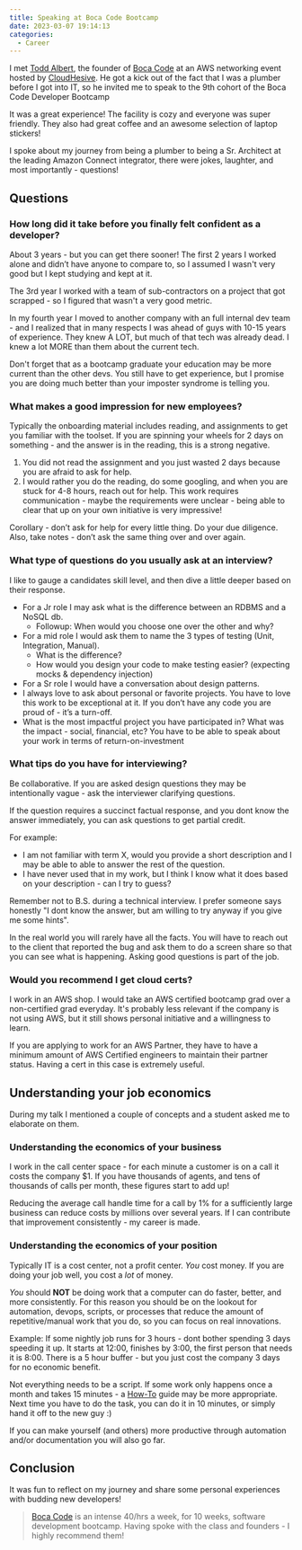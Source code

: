 ```yaml
---
title: Speaking at Boca Code Bootcamp
date: 2023-03-07 19:14:13
categories:
  - Career
---
```


I met [Todd Albert](https://www.linkedin.com/in/toddalbert/), the founder of [Boca Code](https://bocacode.com/) at an AWS networking event hosted by [CloudHesive](https://www.cloudhesive.com/). He got a kick out of the fact that I was a plumber before I got into IT, so he invited me to speak to the 9th cohort of the Boca Code Developer Bootcamp

<!-- more -->

It was a great experience! The facility is cozy and everyone was super friendly. They also had great coffee and an awesome selection of laptop stickers!

I spoke about my journey from being a plumber to being a Sr. Architect at the leading Amazon Connect integrator, there were jokes, laughter, and most importantly - questions!

## Questions

### How long did it take before you finally felt confident as a developer?

About 3 years - but you can get there sooner! The first 2 years I worked alone and didn’t have anyone to compare to, so I assumed I wasn't very good but I kept studying and kept at it.

The 3rd year I worked with a team of sub-contractors on a project that got scrapped - so I figured that wasn't a very good metric.

In my fourth year I moved to another company with an full internal dev team - and I realized that in many respects I was ahead of guys with 10-15 years of experience. They knew A LOT, but much of that tech was already dead. I knew a lot MORE than them about the current tech.

Don't forget that as a bootcamp graduate your education may be more current than the other devs. You still have to get experience, but I promise you are doing much better than your imposter syndrome is telling you.

### What makes a good impression for new employees?

Typically the onboarding material includes reading, and assignments to get you familiar with the toolset. If you are spinning your wheels for 2 days on something - and the answer is in the reading, this is a strong negative.

1. You did not read the assignment and you just wasted 2 days because you are afraid to ask for help.
2. I would rather you do the reading, do some googling, and when you are stuck for 4-8 hours, reach out for help. This work requires communication - maybe the requirements were unclear - being able to clear that up on your own initiative is very impressive!

Corollary - don’t ask for help for every little thing. Do your due diligence. Also, take notes - don’t ask the same thing over and over again.

### What type of questions do you usually ask at an interview?

I like to gauge a candidates skill level, and then dive a little deeper based on their response.

- For a Jr role I may ask what is the difference between an RDBMS and a NoSQL db.
  - Followup: When would you choose one over the other and why?
- For a mid role I would ask them to name the 3 types of testing (Unit, Integration, Manual).
  - What is the difference?
  - How would you design your code to make testing easier? (expecting mocks & dependency injection)
- For a Sr role I would have a conversation about design patterns.
- I always love to ask about personal or favorite projects. You have to love this work to be exceptional at it. If you don’t have any code you are proud of - it’s a turn-off.
- What is the most impactful project you have participated in? What was the impact - social, financial, etc? You have to be able to speak about your work in terms of return-on-investment

### What tips do you have for interviewing?

Be collaborative. If you are asked design questions they may be intentionally vague - ask the interviewer clarifying questions.

If the question requires a succinct factual response, and you dont know the answer immediately, you can ask questions to get partial credit.

For example:

- I am not familiar with term X, would you provide a short description and I may be able to able to answer the rest of the question.
- I have never used that in my work, but I think I know what it does based on your description - can I try to guess?

Remember not to B.S. during a technical interview. I prefer someone says honestly "I dont know the answer, but am willing to try anyway if you give me some hints".

In the real world you will rarely have all the facts. You will have to reach out to the client that reported the bug and ask them to do a screen share so that you can see what is happening. Asking good questions is part of the job.

### Would you recommend I get cloud certs?

I work in an AWS shop. I would take an AWS certified bootcamp grad over a non-certified grad everyday. It's probably less relevant if the company is not using AWS, but it still shows personal initiative and a willingness to learn.

If you are applying to work for an AWS Partner, they have to have a minimum amount of AWS Certified engineers to maintain their partner status. Having a cert in this case is extremely useful.

## Understanding your job economics

During my talk I mentioned a couple of concepts and a student asked me to elaborate on them.

### Understanding the economics of your business

I work in the call center space - for each minute a customer is on a call it costs the company $1. If you have thousands of agents, and tens of thousands of calls per month, these figures start to add up!

Reducing the average call handle time for a call by 1% for a sufficiently large business can reduce costs by millions over several years. If I can contribute that improvement consistently - my career is made.

### Understanding the economics of your position

Typically IT is a cost center, not a profit center. _You_ cost money. If you are doing your job well, you cost a _lot_ of money.

_You_ should **NOT** be doing work that a computer can do faster, better, and more consistently. For this reason you should be on the lookout for automation, devops, scripts, or processes that reduce the amount of repetitive/manual work that you do, so you can focus on real innovations.

Example: If some nightly job runs for 3 hours - dont bother spending 3 days speeding it up. It starts at 12:00, finishes by 3:00, the first person that needs it is 8:00. There is a 5 hour buffer - but you just cost the company 3 days for no economic benefit.

Not everything needs to be a script. If some work only happens once a month and takes 15 minutes - a [How-To](/categories/HowTo) guide may be more appropriate. Next time you have to do the task, you can do it in 10 minutes, or simply hand it off to the new guy :)

If you can make yourself (and others) more productive through automation and/or documentation you will also go far.

## Conclusion

It was fun to reflect on my journey and share some personal experiences with budding new developers!

> [Boca Code](https://bocacode.com) is an intense 40/hrs a week, for 10 weeks, software development bootcamp. Having spoke with the class and founders - I highly recommend them!
